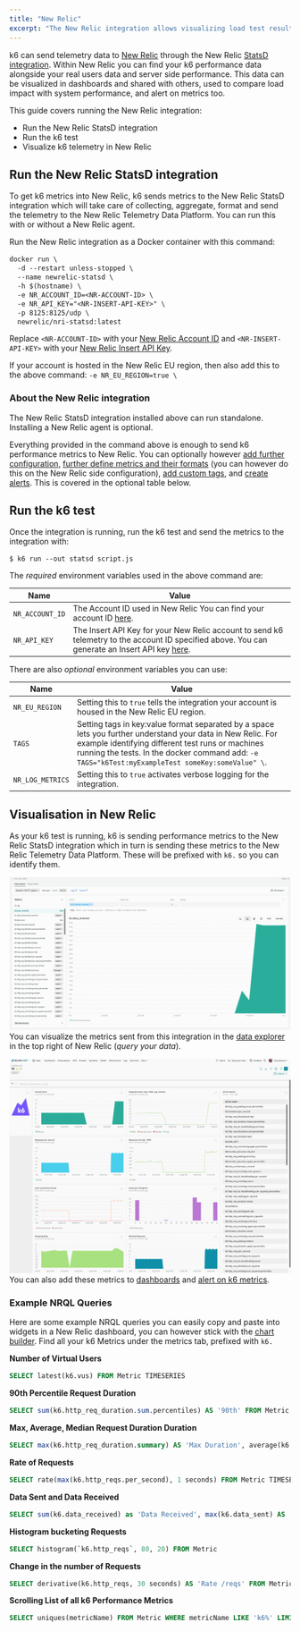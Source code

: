 ```yaml
---
title: "New Relic"
excerpt: "The New Relic integration allows visualizing load test results and correlation with your New Relic telemetry data, create and share reports, and alert on k6 telemetry."
---
```


k6 can send telemetry data to [New Relic](https://newrelic.com/) through the New Relic [StatsD integration](https://docs.newrelic.com/docs/integrations/host-integrations/host-integrations-list/statsd-monitoring-integration-version-2). Within New Relic you can find your k6 performance data alongside your real users data and server side performance. This data can be visualized in dashboards and shared with others, used to compare load impact with system performance, and alert on metrics too.

This guide covers running the New Relic integration:

- Run the New Relic StatsD integration
- Run the k6 test
- Visualize k6 telemetry in New Relic

## Run the New Relic StatsD integration

To get k6 metrics into New Relic, k6 sends metrics to the New Relic StatsD integration which will take care of collecting, aggregate, format and send the telemetry to the New Relic Telemetry Data Platform. You can run this with or without a New Relic agent.

Run the New Relic integration as a Docker container with this command:


<div class="code-group" data-props='{"labels": [""]}'>

```shell
docker run \
  -d --restart unless-stopped \
  --name newrelic-statsd \
  -h $(hostname) \
  -e NR_ACCOUNT_ID=<NR-ACCOUNT-ID> \
  -e NR_API_KEY="<NR-INSERT-API-KEY>" \
  -p 8125:8125/udp \
  newrelic/nri-statsd:latest
```

</div>

Replace `<NR-ACCOUNT-ID>` with your [New Relic Account ID](https://docs.newrelic.com/docs/accounts/accounts-billing/account-setup/account-id#:~:text=If%20you%20have%20a%20single,account%20ID%20is%20displayed%20there.) and `<NR-INSERT-API-KEY>` with your [New Relic Insert API Key](https://docs.newrelic.com/docs/insights/insights-data-sources/custom-data/introduction-event-api#register).

If your account is hosted in the New Relic EU region, then also add this to the above command: `-e NR_EU_REGION=true \`

### About the New Relic integration

The New Relic StatsD integration installed above can run standalone. Installing a New Relic agent is optional. 

Everything provided in the command above is enough to send k6 performance metrics to New Relic. You can optionally however [add further configuration](https://docs.newrelic.com/docs/integrations/host-integrations/host-integrations-list/statsd-monitoring-integration-version-2#configure), [further define metrics and their formats](https://docs.newrelic.com/docs/integrations/host-integrations/host-integrations-list/statsd-monitoring-integration-version-2#metric-format) (you can however do this on the New Relic side configuration), [add custom tags](https://docs.newrelic.com/docs/integrations/host-integrations/host-integrations-list/statsd-monitoring-integration-version-2#add-tags), and [create alerts](https://docs.newrelic.com/docs/integrations/host-integrations/host-integrations-list/statsd-monitoring-integration-version-2#alerts). This is covered in the optional table below.

## Run the k6 test

Once the integration is running, run the k6 test and send the metrics to the integration with:

<div class="code-group" data-props='{"labels": [""]}'>

```shell
$ k6 run --out statsd script.js
```

</div>


The *required* environment variables used in the above command are:

| Name  | Value |
| ------------- | ------------- |
| `NR_ACCOUNT_ID` | The Account ID used in New Relic You can find your account ID [here](https://docs.newrelic.com/docs/accounts/accounts-billing/account-setup/account-id#:~:text=If%20you%20have%20a%20single,account%20ID%20is%20displayed%20there.). |
| `NR_API_KEY` | The Insert API Key for your New Relic account to send k6 telemetry to the account ID specified above. You can generate an Insert API key [here](https://docs.newrelic.com/docs/insights/insights-data-sources/custom-data/introduction-event-api#register). |

There are also *optional* environment variables you can use:

| Name  | Value |
| ------------- | ------------- |
| `NR_EU_REGION` | Setting this to `true` tells the integration your account is housed in the New Relic EU region. |
| `TAGS` | Setting tags in key:value format separated by a space lets you further understand your data in New Relic. For example identifying different test runs or machines running the tests. In the docker command add: `-e TAGS="k6Test:myExampleTest someKey:someValue" \`. |
| `NR_LOG_METRICS` | Setting this to `true` activates verbose logging for the integration. |

## Visualisation in New Relic

As your k6 test is running, k6 is sending performance metrics to the New Relic StatsD integration which in turn is sending these metrics to the New Relic Telemetry Data Platform. These will be prefixed with `k6.` so you can identify them.

![k6 metrics as seen in the New Relic data explorer](images/new-relic-data-explorer.png)
You can visualize the metrics sent from this integration in the [data explorer](https://docs.newrelic.com/docs/insights/use-insights-ui/explore-data/metric-explorer-search-chart-metrics-sent-new-relic-agents) in the top right of New Relic (*query your data*). 

![Sample New Relic k6 dashboard](images/new-relic-dashboard.png)
You can also add these metrics to [dashboards](https://docs.newrelic.com/docs/query-your-data/explore-query-data/dashboards/introduction-new-relic-one-dashboards) and [alert on k6 metrics](https://docs.newrelic.com/docs/alerts-applied-intelligence/new-relic-alerts/alert-conditions/create-nrql-alert-conditions). 

### Example NRQL Queries

Here are some example NRQL queries you can easily copy and paste into widgets in a New Relic dashboard, you can however stick with the [chart builder](https://docs.newrelic.com/docs/query-your-data/explore-query-data/query-builder/introduction-query-builder). Find all your k6 Metrics under the metrics tab, prefixed with `k6.`

**Number of Virtual Users**
<div class="code-group" data-props='{"labels": [""]}'>

```sql
SELECT latest(k6.vus) FROM Metric TIMESERIES
```
</div>

**90th Percentile Request Duration**
<div class="code-group" data-props='{"labels": [""]}'>

```sql
SELECT sum(k6.http_req_duration.sum.percentiles) AS '90th' FROM Metric WHERE percentile = 90 TIMESERIES
```
</div>

**Max, Average, Median Request Duration Duration**
<div class="code-group" data-props='{"labels": [""]}'>

```sql
SELECT max(k6.http_req_duration.summary) AS 'Max Duration', average(k6.http_req_duration.median) AS 'Median', average(k6.http_req_duration.mean) AS 'Avg' FROM Metric TIMESERIES
```
</div>

**Rate of Requests**
<div class="code-group" data-props='{"labels": [""]}'>

```sql
SELECT rate(max(k6.http_reqs.per_second), 1 seconds) FROM Metric TIMESERIES
```
</div>

**Data Sent and Data Received**
<div class="code-group" data-props='{"labels": [""]}'>

```sql
SELECT sum(k6.data_received) as 'Data Received', max(k6.data_sent) AS 'Data Sent' FROM Metric TIMESERIES
```
</div>

**Histogram bucketing Requests**
<div class="code-group" data-props='{"labels": [""]}'>

```sql
SELECT histogram(`k6.http_reqs`, 80, 20) FROM Metric
```
</div>

**Change in the number of Requests**
<div class="code-group" data-props='{"labels": [""]}'>

```sql
SELECT derivative(k6.http_reqs, 30 seconds) AS 'Rate /reqs' FROM Metric TIMESERIES
```
</div>

**Scrolling List of all k6 Performance Metrics**
<div class="code-group" data-props='{"labels": [""]}'>

```sql
SELECT uniques(metricName) FROM Metric WHERE metricName LIKE 'k6%' LIMIT MAX
```
</div>
